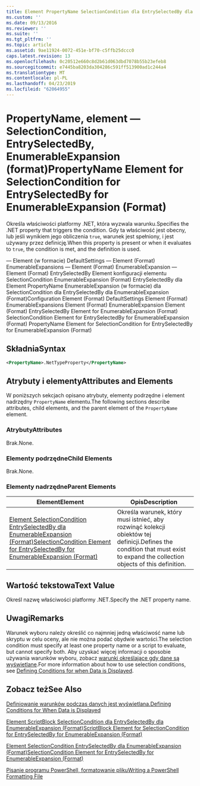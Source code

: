 ```yaml
---
title: Element PropertyName SelectionCondition dla EntrySelectedBy dla EnumerableExpansion (Format) | Dokumentacja firmy Microsoft
ms.custom: ''
ms.date: 09/13/2016
ms.reviewer: ''
ms.suite: ''
ms.tgt_pltfrm: ''
ms.topic: article
ms.assetid: 9ae11924-0072-451e-bf70-c5ffb25dccc0
caps.latest.revision: 13
ms.openlocfilehash: 0c20512e660c8d2b61d063dbd7078b55b23efeb8
ms.sourcegitcommit: e7445ba8203da304286c591ff513900ad1c244a4
ms.translationtype: MT
ms.contentlocale: pl-PL
ms.lasthandoff: 04/23/2019
ms.locfileid: "62064955"
---
```

# <a name="propertyname-element-for-selectioncondition-for-entryselectedby-for-enumerableexpansion-format"></a><span data-ttu-id="cf25c-102">PropertyName, element — SelectionCondition, EntrySelectedBy, EnumerableExpansion (format)</span><span class="sxs-lookup"><span data-stu-id="cf25c-102">PropertyName Element for SelectionCondition for EntrySelectedBy for EnumerableExpansion (Format)</span></span>

<span data-ttu-id="cf25c-103">Określa właściwości platformy .NET, która wyzwala warunku.</span><span class="sxs-lookup"><span data-stu-id="cf25c-103">Specifies the .NET property that triggers the condition.</span></span> <span data-ttu-id="cf25c-104">Gdy ta właściwość jest obecny, lub jeśli wynikiem jego obliczenia `true`, warunek jest spełniony, i jest używany przez definicję.</span><span class="sxs-lookup"><span data-stu-id="cf25c-104">When this property is present or when it evaluates to `true`, the condition is met, and the definition is used.</span></span>

<span data-ttu-id="cf25c-105">— Element (w formacie) DefaultSettings — Element (Format) EnumerableExpansions — Element (Format) EnumerableExpansion — Element (Format) EntrySelectedBy Element konfiguracji elementu SelectionCondition EnumerableExpansion (Format) EntrySelectedBy dla Element PropertyName EnumerableExpansion (w formacie) dla SelectionCondition dla EntrySelectedBy dla EnumerableExpansion (Format)</span><span class="sxs-lookup"><span data-stu-id="cf25c-105">Configuration Element (Format) DefaultSettings Element (Format) EnumerableExpansions Element (Format) EnumerableExpansion Element (Format) EntrySelectedBy Element for EnumerableExpansion (Format) SelectionCondition Element for EntrySelectedBy for EnumerableExpansion (Format) PropertyName Element for SelectionCondition for EntrySelectedBy for EnumerableExpansion (Format)</span></span>

## <a name="syntax"></a><span data-ttu-id="cf25c-106">Składnia</span><span class="sxs-lookup"><span data-stu-id="cf25c-106">Syntax</span></span>

```xml
<PropertyName>.NetTypeProperty</PropertyName>
```

## <a name="attributes-and-elements"></a><span data-ttu-id="cf25c-107">Atrybuty i elementy</span><span class="sxs-lookup"><span data-stu-id="cf25c-107">Attributes and Elements</span></span>

<span data-ttu-id="cf25c-108">W poniższych sekcjach opisano atrybuty, elementy podrzędne i element nadrzędny `PropertyName` elementu.</span><span class="sxs-lookup"><span data-stu-id="cf25c-108">The following sections describe attributes, child elements, and the parent element of the `PropertyName` element.</span></span>

### <a name="attributes"></a><span data-ttu-id="cf25c-109">Atrybuty</span><span class="sxs-lookup"><span data-stu-id="cf25c-109">Attributes</span></span>

<span data-ttu-id="cf25c-110">Brak.</span><span class="sxs-lookup"><span data-stu-id="cf25c-110">None.</span></span>

### <a name="child-elements"></a><span data-ttu-id="cf25c-111">Elementy podrzędne</span><span class="sxs-lookup"><span data-stu-id="cf25c-111">Child Elements</span></span>

<span data-ttu-id="cf25c-112">Brak.</span><span class="sxs-lookup"><span data-stu-id="cf25c-112">None.</span></span>

### <a name="parent-elements"></a><span data-ttu-id="cf25c-113">Elementy nadrzędne</span><span class="sxs-lookup"><span data-stu-id="cf25c-113">Parent Elements</span></span>

|<span data-ttu-id="cf25c-114">Element</span><span class="sxs-lookup"><span data-stu-id="cf25c-114">Element</span></span>|<span data-ttu-id="cf25c-115">Opis</span><span class="sxs-lookup"><span data-stu-id="cf25c-115">Description</span></span>|
|-------------|-----------------|
|[<span data-ttu-id="cf25c-116">Element SelectionCondition EntrySelectedBy dla EnumerableExpansion (Format)</span><span class="sxs-lookup"><span data-stu-id="cf25c-116">SelectionCondition Element for EntrySelectedBy for EnumerableExpansion (Format)</span></span>](./selectioncondition-element-for-entryselectedby-for-enumerableexpansion-format.md)|<span data-ttu-id="cf25c-117">Określa warunek, który musi istnieć, aby rozwinąć kolekcji obiektów tej definicji.</span><span class="sxs-lookup"><span data-stu-id="cf25c-117">Defines the condition that must exist to expand the collection objects of this definition.</span></span>|

## <a name="text-value"></a><span data-ttu-id="cf25c-118">Wartość tekstowa</span><span class="sxs-lookup"><span data-stu-id="cf25c-118">Text Value</span></span>

<span data-ttu-id="cf25c-119">Określ nazwę właściwości platformy .NET.</span><span class="sxs-lookup"><span data-stu-id="cf25c-119">Specify the .NET property name.</span></span>

## <a name="remarks"></a><span data-ttu-id="cf25c-120">Uwagi</span><span class="sxs-lookup"><span data-stu-id="cf25c-120">Remarks</span></span>

<span data-ttu-id="cf25c-121">Warunek wyboru należy określić co najmniej jedną właściwość name lub skryptu w celu oceny, ale nie można podać obydwie wartości.</span><span class="sxs-lookup"><span data-stu-id="cf25c-121">The selection condition must specify at least one property name or a script to evaluate, but cannot specify both.</span></span> <span data-ttu-id="cf25c-122">Aby uzyskać więcej informacji o sposobie używania warunków wyboru, zobacz [warunki określające gdy dane są wyświetlane](./defining-conditions-for-displaying-data.md).</span><span class="sxs-lookup"><span data-stu-id="cf25c-122">For more information about how to use selection conditions, see [Defining Conditions for when Data is Displayed](./defining-conditions-for-displaying-data.md).</span></span>

## <a name="see-also"></a><span data-ttu-id="cf25c-123">Zobacz też</span><span class="sxs-lookup"><span data-stu-id="cf25c-123">See Also</span></span>

[<span data-ttu-id="cf25c-124">Definiowanie warunków podczas danych jest wyświetlana.</span><span class="sxs-lookup"><span data-stu-id="cf25c-124">Defining Conditions for When Data is Displayed</span></span>](./defining-conditions-for-displaying-data.md)

[<span data-ttu-id="cf25c-125">Element ScriptBlock SelectionCondition dla EntrySelectedBy dla EnumerableExpansion (Format)</span><span class="sxs-lookup"><span data-stu-id="cf25c-125">ScriptBlock Element for SelectionCondition for EntrySelectedBy for EnumerableExpansion (Format)</span></span>](./scriptblock-element-for-selectioncondition-for-entryselectedby-for-enumerableexpansion-format.md)

[<span data-ttu-id="cf25c-126">Element SelectionCondition EntrySelectedBy dla EnumerableExpansion (Format)</span><span class="sxs-lookup"><span data-stu-id="cf25c-126">SelectionCondition Element for EntrySelectedBy for EnumerableExpansion (Format)</span></span>](./selectioncondition-element-for-entryselectedby-for-enumerableexpansion-format.md)

[<span data-ttu-id="cf25c-127">Pisanie programu PowerShell, formatowanie pliku</span><span class="sxs-lookup"><span data-stu-id="cf25c-127">Writing a PowerShell Formatting File</span></span>](./writing-a-powershell-formatting-file.md)
